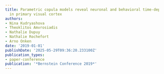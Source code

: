 ```yaml
---
title: Parametric copula models reveal neuronal and behavioral time-dependent relationships
  in primary visual cortex
authors:
- Nina Kudryashova
- Theoklitos Amvrosiadis
- Nathalie Dupuy
- Nathalie Rochefort
- Arno Onken
date: '2019-01-01'
publishDate: '2025-05-29T09:36:20.233100Z'
publication_types:
- paper-conference
publication: '*Bernstein Conference 2019*'
---
```

